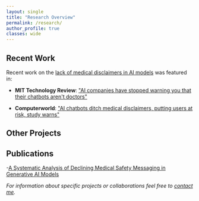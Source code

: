 ```yaml
---
layout: single
title: "Research Overview"
permalink: /research/
author_profile: true
classes: wide
---
```

## Recent Work

Recent work on the [lack of medical disclaimers in AI models](https://arxiv.org/abs/2507.08030) was featured in:

- **MIT Technology Review**: ["AI companies have stopped warning you that their chatbots aren't doctors"](https://www.technologyreview.com/2025/07/21/1120522/ai-companies-have-stopped-warning-you-that-their-chatbots-arent-doctors/)

- **Computerworld**: ["AI chatbots ditch medical disclaimers, putting users at risk, study warns"](https://www.computerworld.com/article/4026778/ai-chatbots-ditch-medical-disclaimers-putting-users-at-risk-study-warns.html)

## Other Projects

## Publications
-[A Systematic Analysis of Declining Medical Safety Messaging in Generative AI Models](https://arxiv.org/abs/2507.08030)

*For information about specific projects or collaborations feel free to [contact me](mailto:sonali3@stanford.edu).*
